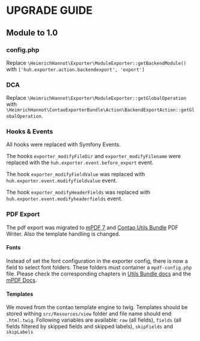# UPGRADE GUIDE

## Module to 1.0

### config.php

Replace `\HeimrichHannot\Exporter\ModuleExporter::getBackendModule()` with  `['huh.exporter.action.backendexport', 'export']`

### DCA 

Replace `\HeimrichHannot\Exporter\ModuleExporter::getGlobalOperation` with `\HeimrichHannot\ContaoExporterBundle\Action\BackendExportAction::getGlobalOperation`.

### Hooks & Events

All hooks were replaced with Symfony Events. 

The hooks `exporter_modifyFileDir` and `exporter_modifyFilename` were replaced with the `huh.exporter.event.before_export` event.

The hook `exporter_modifyFieldValue` was replaced with `huh.exporter.event.modifyfieldvalue` event.

The hook `exporter_modifyHeaderFields` was replaced with `huh.exporter.event.modifyheaderfields` event.

### PDF Export

The pdf export was migrated to [mPDF 7][1] and [Contao Utils Bundle][2] PDF Writer. Also the template handling is changed.

#### Fonts 

Instead of set the font configuration in the exporter config, there is now a field to select font folders. These folders must container a `mpdf-config.php` file. Please check the corresponding chapters in [Utils Bundle docs][3] and the [mPDF Docs][4].

#### Templates

We moved from the contao template engine to twig. Templates should be stored withing `src/Resources/view` folder and file name should end `.html.twig`. Following variables are available: `raw` (all fields), `fields` (all fields filtered by skipped fields and skipped labels), `skipFields` and `skipLabels`


[1]: https://mpdf.github.io
[2]: https://github.com/heimrichhannot/contao-utils-bundle
[3]: https://github.com/heimrichhannot/contao-utils-bundle/blob/master/docs/utils/pdf/pdf_writer.md#use-custom-fonts
[4]: https://mpdf.github.io/fonts-languages/fonts-in-mpdf-7-x.html